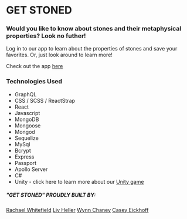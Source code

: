 # GET STONED

### Would you like to know about stones and their metaphysical properties?  Look no futher!  
Log in to our app to learn about the properties of stones and save your favorites.  Or, just look around to learn more!  

Check out the app [here](https://glacial-journey-69057.herokuapp.com)

### Technologies Used

* GraphQL
* CSS / SCSS / ReactStrap
* React
* Javascript
* MongoDB
* Mongoose
* Mongod
* Sequelize
* MySql
* Bcrypt
* Express 
* Passport
* Apollo Server
* C#
* Unity - click here to learn more about our [Unity game](https://github.com/TheGuardingDark/runestones)




##### "GET STONED" PROUDLY BUILT BY:
[Rachael Whitefield](https://github.com/RachaelWhitefield)
[Liv Heller](https://github.com/TheGuardingDark)
[Wynn Chaney](https://github.com/wynnc)
[Casey Eickhoff](https://github.com/caseyisonit)


